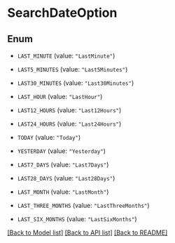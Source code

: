 # SearchDateOption

## Enum


* `LAST_MINUTE` (value: `"LastMinute"`)

* `LAST5_MINUTES` (value: `"Last5Minutes"`)

* `LAST30_MINUTES` (value: `"Last30Minutes"`)

* `LAST_HOUR` (value: `"LastHour"`)

* `LAST12_HOURS` (value: `"Last12Hours"`)

* `LAST24_HOURS` (value: `"Last24Hours"`)

* `TODAY` (value: `"Today"`)

* `YESTERDAY` (value: `"Yesterday"`)

* `LAST7_DAYS` (value: `"Last7Days"`)

* `LAST28_DAYS` (value: `"Last28Days"`)

* `LAST_MONTH` (value: `"LastMonth"`)

* `LAST_THREE_MONTHS` (value: `"LastThreeMonths"`)

* `LAST_SIX_MONTHS` (value: `"LastSixMonths"`)


[[Back to Model list]](../README.md#documentation-for-models) [[Back to API list]](../README.md#documentation-for-api-endpoints) [[Back to README]](../README.md)


